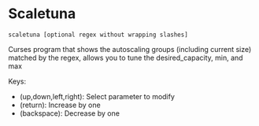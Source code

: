 # Scaletuna

    scaletuna [optional regex without wrapping slashes]

Curses program that shows the autoscaling groups (including current size) matched by the regex, allows you to tune the desired_capacity, min, and max

Keys: 
- (up,down,left,right): Select parameter to modify
- (return): Increase by one
- (backspace): Decrease by one
